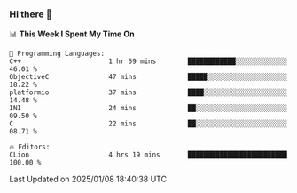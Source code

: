 ### Hi there 👋

<!--
**asdf12303116/asdf12303116** is a ✨ _special_ ✨ repository because its `README.md` (this file) appears on your GitHub profile.

Here are some ideas to get you started:

- 🔭 I’m currently working on ...
- 🌱 I’m currently learning ...
- 👯 I’m looking to collaborate on ...
- 🤔 I’m looking for help with ...
- 💬 Ask me about ...
- 📫 How to reach me: ...
- 😄 Pronouns: ...
- ⚡ Fun fact: ...
-->

<!--START_SECTION:waka-->
📊 **This Week I Spent My Time On** 

```text
💬 Programming Languages: 
C++                      1 hr 59 mins        ████████████░░░░░░░░░░░░░   46.01 % 
ObjectiveC               47 mins             █████░░░░░░░░░░░░░░░░░░░░   18.22 % 
platformio               37 mins             ████░░░░░░░░░░░░░░░░░░░░░   14.48 % 
INI                      24 mins             ██░░░░░░░░░░░░░░░░░░░░░░░   09.50 % 
C                        22 mins             ██░░░░░░░░░░░░░░░░░░░░░░░   08.71 % 

🔥 Editors: 
CLion                    4 hrs 19 mins       █████████████████████████   100.00 % 
```


 Last Updated on 2025/01/08 18:40:38 UTC
<!--END_SECTION:waka-->
